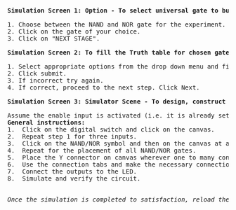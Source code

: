<pre>
<b>Simulation Screen 1: Option - To select universal gate to build 1:2 demultiplexer</b><br>
1. Choose between the NAND and NOR gate for the experiment.
2. Click on the gate of your choice.
3. Click on "NEXT STAGE".

<b>Simulation Screen 2: To fill the Truth table for chosen gate</b><br>
1. Select appropriate options from the drop down menu and fill the truth table.
2. Click submit.
3. If incorrect try again.
4. If correct, proceed to the next step. Click Next.<br>
<b>Simulation Screen 3: Simulator Scene - To design, construct and verify the operation of a 2:1 multiplexer using universal logic gate.
</b>
Assume the enable input is activated (i.e. it is already set to zero)
<b>General instructions:</b>
1.	Click on the digital switch and click on the canvas.
2.	Repeat step 1 for three inputs.
3.	Click on the NAND/NOR symbol and then on the canvas at an appropriate position on the canvas. 
4.	Repeat for the placement of all NAND/NOR gates.
5.	Place the Y connector on canvas wherever one to many connections are expected.
6.	Use the connection tabs and make the necessary connections.
7.	Connect the outputs to the LED.
8.	Simulate and verify the circuit.
<br>
<i>Once the simulation is completed to satisfaction, reload the page and follow same instructions for the other universal gate.</i>
</pre>